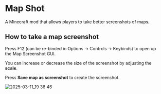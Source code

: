 # Map Shot

A Minecraft mod that allows players to take better screenshots of maps.

## How to take a map screenshot

Press F12 (can be re-binded in Options -> Controls -> Keybinds) to open up the Map Screenshot GUI.

You can increase or decrease the size of the screenshot by adjusting the **scale**. 

Press **Save map as screenshot** to create the screenshot. 

![2025-03-11_19 36 46](https://github.com/user-attachments/assets/5f8414b9-d41a-4b77-be83-10ce6dbff58f)


